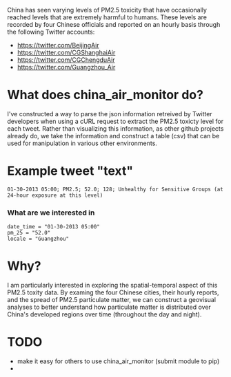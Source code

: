 China has seen varying levels of PM2.5 toxicity that have occasionally 
reached levels that are extremely harmful to humans. These levels are recorded
by four Chinese officials and reported on an hourly basis through the following
Twitter accounts:

* https://twitter.com/BeijingAir
* https://twitter.com/CGShanghaiAir
* https://twitter.com/CGChengduAir
* https://twitter.com/Guangzhou_Air

# What does china_air_monitor do?

I've constructed a way to parse the json information retreived by Twitter developers
when using a cURL request to extract the PM2.5 toxicty level for each tweet. Rather than
visualizing this information, as other github projects already do, we take the information
and construct a table (csv) that can be used for manipulation in various other environments.

# Example tweet "text"

    01-30-2013 05:00; PM2.5; 52.0; 128; Unhealthy for Sensitive Groups (at 24-hour exposure at this level)

### What are we interested in

    date_time = "01-30-2013 05:00"
    pm_25 = "52.0"
    locale = "Guangzhou"

# Why?

I am particularly interested in exploring the spatial-temporal aspect of this PM2.5 toxity data.
By examing the four Chinese cities, their hourly reports, and the spread of PM2.5 particulate matter,
we can construct a geovisual analyses to better understand how particulate matter is distributed over
China's developed regions over time (throughout the day and night).

# TODO

* make it easy for others to use china_air_monitor (submit module to pip)
* 
